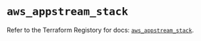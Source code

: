 # `aws_appstream_stack`

Refer to the Terraform Registory for docs: [`aws_appstream_stack`](https://registry.terraform.io/providers/hashicorp/aws/5.16.0/docs/resources/appstream_stack).
